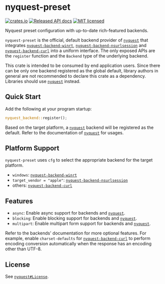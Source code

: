 # nyquest-preset

[![crates.io](https://img.shields.io/crates/v/nyquest-preset.svg)](https://crates.io/crates/nyquest-preset)
[![Released API docs](https://docs.rs/nyquest-preset/badge.svg)](https://docs.rs/nyquest-preset)
[![MIT licensed](https://img.shields.io/badge/license-MIT-blue.svg)](./LICENSE)

Nyquest preset configuration with up-to-date rich-featured backends.

`nyquest-preset` is the official, default backend provider of [`nyquest`] that integrates
[`nyquest-backend-winrt`], [`nyquest-backend-nsurlsession`] and [`nyquest-backend-curl`]
into a uniform interface. The only exposed APIs are the `register` function and the
`Backend` type of the underlying backend.

This crate is intended to be consumed by end application users. Since there can be only one
backend registered as the global default, library authors in general are not recommended to
declare this crate as a dependency. Libraries should use [`nyquest`] instead.

## Quick Start

Add the following at your program startup:
```rust
nyquest_backend::register();
```
Based on the target platform, a [`nyquest`] backend will be registered as the default. Refer to
the documentation of [`nyquest`] for usages.

## Platform Support

`nyquest-preset` uses `cfg` to select the appropriate backend for the target platform.

- `windows`: [`nyquest-backend-winrt`]
- `target_vendor = "apple"`: [`nyquest-backend-nsurlsession`]
- others: [`nyquest-backend-curl`]

## Features

- `async`: Enable async support for backends and [`nyquest`].
- `blocking`: Enable blocking support for backends and [`nyquest`].
- `multipart`: Enable multipart form support for backends and [`nyquest`].

Refer to the backends' documentation for more optional features. For example, enable
`charset-defaults` for [`nyquest-backend-curl`] to perform encoding conversion automatically
when the response has an encoding other than UTF-8.

## License

See [`nyquest#License`](../../README.md#license).

[`nyquest`]: ../..
[`nyquest-backend-winrt`]: ../../backends/winrt
[`nyquest-backend-nsurlsession`]: ../../backends/nsurlsession
[`nyquest-backend-curl`]: ../../backends/curl
